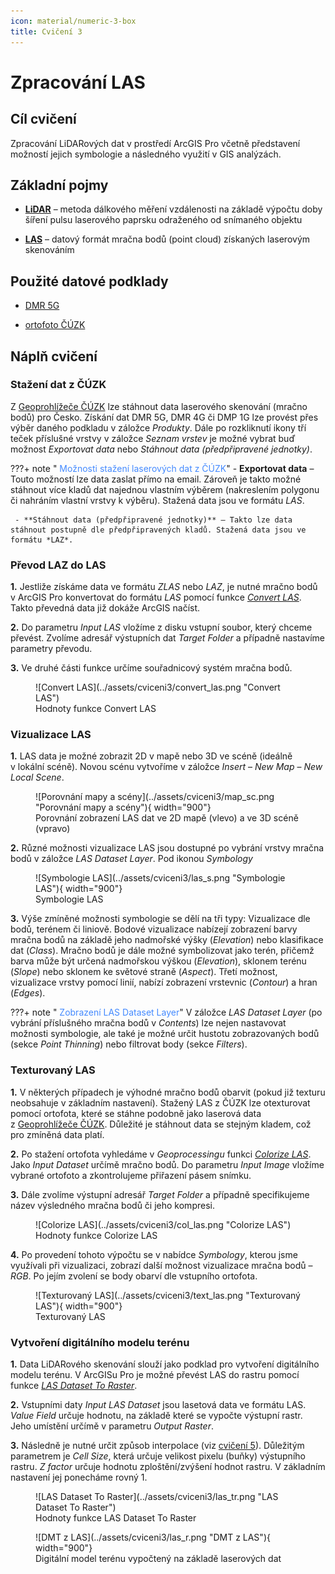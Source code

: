 ```yaml
---
icon: material/numeric-3-box
title: Cvičení 3
---
```


# Zpracování LAS

## Cíl cvičení
Zpracování LiDARových dat v prostředí ArcGIS Pro včetně představení možností jejich symbologie a následného využití v GIS analýzách.

## Základní pojmy
- **[LiDAR](https://www.geosken.cz/co-je-lidar-a-jak-funguje/)** – metoda dálkového měření vzdálenosti na základě výpočtu doby šíření pulsu laserového paprsku odraženého od snímaného objektu

- **[LAS](https://pro.arcgis.com/en/pro-app/3.1/help/data/las-dataset/las-dataset-in-arcgis-pro.htm)** – datový formát mračna bodů (point cloud) získaných laserovým skenováním

## Použité datové podklady
- [DMR 5G](../../data/#dmr-5g)

- [ortofoto ČÚZK](https://ags.cuzk.cz/arcgis1/rest/services/ORTOFOTO/MapServer)

## Náplň cvičení

### Stažení dat z ČÚZK
Z [Geoprohlížeče ČÚZK](https://ags.cuzk.cz/geoprohlizec/) lze stáhnout data laserového skenování (mračno bodů) pro Česko. Získání dat DMR 5G, DMR 4G či DMP 1G lze provést přes výběr daného podkladu v záložce *Produkty*. Dále po rozkliknutí ikony tří teček příslušné vrstvy v záložce *Seznam vrstev* je možné vybrat buď možnost   *Exportovat data* nebo *Stáhnout data (předpřipravené jednotky)*.

???+ note "&nbsp;<span style="color:#448aff">Možnosti stažení laserových dat z ČÚZK</span>"
     - **Exportovat data** – Touto možností lze data zaslat přímo na email. Zároveň je takto možné stáhnout více kladů dat najednou vlastním výběrem (nakreslením polygonu či nahráním vlastní vrstvy k výběru). Stažená data jsou ve formátu *LAS*.

     - **Stáhnout data (předpřipravené jednotky)** – Takto lze data stáhnout postupně dle předpřipravených kladů. Stažená data jsou ve formátu *LAZ*.

### Převod LAZ do LAS
**1.** Jestliže získáme data ve formátu *ZLAS* nebo *LAZ*, je nutné mračno bodů v ArcGIS Pro konvertovat do formátu *LAS* pomocí funkce [*Convert LAS*](https://pro.arcgis.com/en/pro-app/latest/tool-reference/conversion/convert-las.htm). Takto převedná data již dokáže ArcGIS načíst.

**2.** Do parametru *Input LAS* vložíme z disku vstupní soubor, který chceme převést. Zvolíme adresář výstupních dat *Target Folder* a případně nastavíme parametry převodu.

**3.** Ve druhé části funkce určíme souřadnicový systém mračna bodů. 

<figure markdown>
  ![Convert LAS](../assets/cviceni3/convert_las.png "Convert LAS")
  <figcaption>Hodnoty funkce Convert LAS</figcaption>
</figure>

### Vizualizace LAS
**1.** LAS data je možné zobrazit 2D v mapě nebo 3D ve scéně (ideálně v lokální scéně). Novou scénu vytvoříme v záložce *Insert* – *New Map* – *New Local Scene*.

<figure markdown>
  ![Porovnání mapy a scény](../assets/cviceni3/map_sc.png "Porovnání mapy a scény"){ width="900"}
  <figcaption>Porovnání zobrazení LAS dat ve 2D mapě (vlevo) a ve 3D scéně (vpravo)</figcaption>
</figure>

**2.** Různé možnosti vizualizace LAS jsou dostupné po vybrání vrstvy mračna bodů v záložce *LAS Dataset Layer*. Pod ikonou *Symbology* 

<figure markdown>
  ![Symbologie LAS](../assets/cviceni3/las_s.png "Symbologie LAS"){ width="900"}
  <figcaption>Symbologie LAS</figcaption>
</figure>

**3.** Výše zmíněné možnosti symbologie se dělí na tři typy: Vizualizace dle bodů, terénem či liniově. Bodové vizualizace nabízejí zobrazení barvy mračna bodů na základě jeho nadmořské výšky (*Elevation*) nebo klasifikace dat (*Class*). Mračno bodů je dále možné symbolizovat jako terén, přičemž barva může být určená nadmořskou výškou (*Elevation*), sklonem terénu (*Slope*) nebo sklonem ke světové straně (*Aspect*). Třetí možnost, vizualizace vrstvy pomocí linií, nabízí zobrazení vrstevnic (*Contour*) a hran (*Edges*).

???+ note "&nbsp;<span style="color:#448aff">Zobrazení LAS Dataset Layer</span>"
     V záložce *LAS Dataset Layer* (po vybrání příslušného mračna bodů v *Contents*) lze nejen nastavovat možnosti symbologie, ale také je možné určit hustotu zobrazovaných bodů (sekce *Point Thinning*) nebo filtrovat body (sekce *Filters*).

### Texturovaný LAS
**1.** V některých případech je výhodné mračno bodů obarvit (pokud již texturu neobsahuje v základním nastavení). Stažený LAS z ČÚZK lze otexturovat pomocí ortofota, které se stáhne podobně jako laserová data z [Geoprohlížeče ČÚZK](https://ags.cuzk.cz/geoprohlizec/). Důležité je stáhnout data se stejným kladem, což pro zmíněná data platí.

**2.** Po stažení ortofota vyhledáme v *Geoprocessingu* funkci [*Colorize LAS*](https://pro.arcgis.com/en/pro-app/latest/tool-reference/3d-analyst/colorize-las.htm). Jako *Input Dataset* určímě mračno bodů. Do parametru *Input Image* vložíme vybrané ortofoto a zkontrolujeme přiřazení pásem snímku.

**3.** Dále zvolíme výstupní adresář *Target Folder* a případně specifikujeme název výsledného mračna bodů či jeho kompresi.

<figure markdown>
  ![Colorize LAS](../assets/cviceni3/col_las.png "Colorize LAS")
  <figcaption>Hodnoty funkce Colorize LAS</figcaption>
</figure>

**4.** Po provedení tohoto výpočtu se v nabídce *Symbology*, kterou jsme využívali při vizualizaci, zobrazí další možnost vizualizace mračna bodů – *RGB*. Po jejím zvolení se body obarví dle vstupního ortofota.

<figure markdown>
  ![Texturovaný LAS](../assets/cviceni3/text_las.png "Texturovaný LAS"){ width="900"}
  <figcaption>Texturovaný LAS</figcaption>
</figure>

### Vytvoření digitálního modelu terénu
**1.** Data LiDARového skenování slouží jako podklad pro vytvoření digitálního modelu terénu. V ArcGISu Pro je možné převést LAS do rastru pomocí funkce [*LAS Dataset To Raster*](https://pro.arcgis.com/en/pro-app/latest/tool-reference/conversion/las-dataset-to-raster.htm).

**2.** Vstupními daty *Input LAS Dataset* jsou lasetová data ve formátu LAS. *Value Field* určuje hodnotu, na základě které se vypočte výstupní rastr. Jeho umístění určímě v parametru *Output Raster*. 

**3.** Následně je nutné určit způsob interpolace (viz [cvičení 5](https://k155cvut.github.io/gis-2/cviceni/cviceni5/)). Důležitým parametrem je *Cell Size*, která určuje velikost pixelu (buňky) výstupního rastru. *Z factor* určuje hodnotu zploštění/zvýšení hodnot rastru. V základním nastavení jej ponecháme rovný 1.

<figure markdown>
  ![LAS Dataset To Raster](../assets/cviceni3/las_tr.png "LAS Dataset To Raster")
  <figcaption>Hodnoty funkce LAS Dataset To Raster</figcaption>
</figure>

<figure markdown>
  ![DMT z LAS](../assets/cviceni3/las_r.png "DMT z LAS"){ width="900"}
  <figcaption>Digitální model terénu vypočtený na základě laserových dat</figcaption>
</figure>
